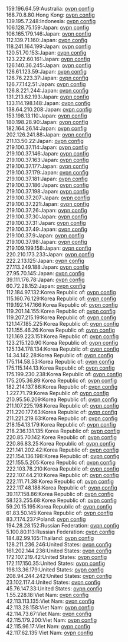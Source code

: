 159.196.64.59:Australia: [ovpn config](vpn/159_196_64_59.ovpn)  
168.70.8.80:Hong Kong: [ovpn config](vpn/168_70_8_80.ovpn)  
139.195.7.248:Indonesia: [ovpn config](vpn/139_195_7_248.ovpn)  
106.128.75.159:Japan: [ovpn config](vpn/106_128_75_159.ovpn)  
106.165.179.146:Japan: [ovpn config](vpn/106_165_179_146.ovpn)  
112.139.71.160:Japan: [ovpn config](vpn/112_139_71_160.ovpn)  
118.241.164.199:Japan: [ovpn config](vpn/118_241_164_199.ovpn)  
120.51.70.153:Japan: [ovpn config](vpn/120_51_70_153.ovpn)  
123.222.60.161:Japan: [ovpn config](vpn/123_222_60_161.ovpn)  
126.140.36.245:Japan: [ovpn config](vpn/126_140_36_245.ovpn)  
126.61.123.59:Japan: [ovpn config](vpn/126_61_123_59.ovpn)  
126.76.223.37:Japan: [ovpn config](vpn/126_76_223_37.ovpn)  
126.77.142.51:Japan: [ovpn config](vpn/126_77_142_51.ovpn)  
126.8.221.244:Japan: [ovpn config](vpn/126_8_221_244.ovpn)  
131.213.62.193:Japan: [ovpn config](vpn/131_213_62_193.ovpn)  
133.114.198.148:Japan: [ovpn config](vpn/133_114_198_148.ovpn)  
138.64.210.208:Japan: [ovpn config](vpn/138_64_210_208.ovpn)  
153.198.13.110:Japan: [ovpn config](vpn/153_198_13_110.ovpn)  
180.198.28.90:Japan: [ovpn config](vpn/180_198_28_90.ovpn)  
182.164.26.14:Japan: [ovpn config](vpn/182_164_26_14.ovpn)  
202.126.241.88:Japan: [ovpn config](vpn/202_126_241_88.ovpn)  
211.13.50.22:Japan: [ovpn config](vpn/211_13_50_22.ovpn)  
219.100.37.114:Japan: [ovpn config](vpn/219_100_37_114.ovpn)  
219.100.37.146:Japan: [ovpn config](vpn/219_100_37_146.ovpn)  
219.100.37.163:Japan: [ovpn config](vpn/219_100_37_163.ovpn)  
219.100.37.177:Japan: [ovpn config](vpn/219_100_37_177.ovpn)  
219.100.37.179:Japan: [ovpn config](vpn/219_100_37_179.ovpn)  
219.100.37.181:Japan: [ovpn config](vpn/219_100_37_181.ovpn)  
219.100.37.186:Japan: [ovpn config](vpn/219_100_37_186.ovpn)  
219.100.37.198:Japan: [ovpn config](vpn/219_100_37_198.ovpn)  
219.100.37.207:Japan: [ovpn config](vpn/219_100_37_207.ovpn)  
219.100.37.221:Japan: [ovpn config](vpn/219_100_37_221.ovpn)  
219.100.37.26:Japan: [ovpn config](vpn/219_100_37_26.ovpn)  
219.100.37.30:Japan: [ovpn config](vpn/219_100_37_30.ovpn)  
219.100.37.31:Japan: [ovpn config](vpn/219_100_37_31.ovpn)  
219.100.37.49:Japan: [ovpn config](vpn/219_100_37_49.ovpn)  
219.100.37.9:Japan: [ovpn config](vpn/219_100_37_9.ovpn)  
219.100.37.98:Japan: [ovpn config](vpn/219_100_37_98.ovpn)  
219.109.199.158:Japan: [ovpn config](vpn/219_109_199_158.ovpn)  
220.210.173.233:Japan: [ovpn config](vpn/220_210_173_233.ovpn)  
222.2.13.125:Japan: [ovpn config](vpn/222_2_13_125.ovpn)  
27.113.249.188:Japan: [ovpn config](vpn/27_113_249_188.ovpn)  
27.95.70.145:Japan: [ovpn config](vpn/27_95_70_145.ovpn)  
39.111.176.78:Japan: [ovpn config](vpn/39_111_176_78.ovpn)  
60.72.28.152:Japan: [ovpn config](vpn/60_72_28_152.ovpn)  
112.184.97.132:Korea Republic of: [ovpn config](vpn/112_184_97_132.ovpn)  
115.160.76.129:Korea Republic of: [ovpn config](vpn/115_160_76_129.ovpn)  
119.192.147.166:Korea Republic of: [ovpn config](vpn/119_192_147_166.ovpn)  
119.201.14.155:Korea Republic of: [ovpn config](vpn/119_201_14_155.ovpn)  
119.207.215.19:Korea Republic of: [ovpn config](vpn/119_207_215_19.ovpn)  
121.147.185.225:Korea Republic of: [ovpn config](vpn/121_147_185_225.ovpn)  
121.155.46.26:Korea Republic of: [ovpn config](vpn/121_155_46_26.ovpn)  
121.169.223.151:Korea Republic of: [ovpn config](vpn/121_169_223_151.ovpn)  
123.215.120.90:Korea Republic of: [ovpn config](vpn/123_215_120_90.ovpn)  
125.134.178.134:Korea Republic of: [ovpn config](vpn/125_134_178_134.ovpn)  
14.34.142.28:Korea Republic of: [ovpn config](vpn/14_34_142_28.ovpn)  
175.114.58.53:Korea Republic of: [ovpn config](vpn/175_114_58_53.ovpn)  
175.115.144.13:Korea Republic of: [ovpn config](vpn/175_115_144_13.ovpn)  
175.199.230.238:Korea Republic of: [ovpn config](vpn/175_199_230_238.ovpn)  
175.205.36.89:Korea Republic of: [ovpn config](vpn/175_205_36_89.ovpn)  
182.214.137.86:Korea Republic of: [ovpn config](vpn/182_214_137_86.ovpn)  
1.227.71.79:Korea Republic of: [ovpn config](vpn/1_227_71_79.ovpn)  
210.95.56.209:Korea Republic of: [ovpn config](vpn/210_95_56_209.ovpn)  
211.107.225.198:Korea Republic of: [ovpn config](vpn/211_107_225_198.ovpn)  
211.220.177.63:Korea Republic of: [ovpn config](vpn/211_220_177_63.ovpn)  
211.221.219.63:Korea Republic of: [ovpn config](vpn/211_221_219_63.ovpn)  
218.154.13.179:Korea Republic of: [ovpn config](vpn/218_154_13_179.ovpn)  
218.236.131.135:Korea Republic of: [ovpn config](vpn/218_236_131_135.ovpn)  
220.85.70.142:Korea Republic of: [ovpn config](vpn/220_85_70_142.ovpn)  
220.86.83.25:Korea Republic of: [ovpn config](vpn/220_86_83_25.ovpn)  
221.141.202.42:Korea Republic of: [ovpn config](vpn/221_141_202_42.ovpn)  
221.154.136.198:Korea Republic of: [ovpn config](vpn/221_154_136_198.ovpn)  
221.155.5.205:Korea Republic of: [ovpn config](vpn/221_155_5_205.ovpn)  
222.103.78.210:Korea Republic of: [ovpn config](vpn/222_103_78_210.ovpn)  
222.107.44.210:Korea Republic of: [ovpn config](vpn/222_107_44_210.ovpn)  
222.111.71.38:Korea Republic of: [ovpn config](vpn/222_111_71_38.ovpn)  
222.117.48.188:Korea Republic of: [ovpn config](vpn/222_117_48_188.ovpn)  
39.117.158.86:Korea Republic of: [ovpn config](vpn/39_117_158_86.ovpn)  
58.123.255.68:Korea Republic of: [ovpn config](vpn/58_123_255_68.ovpn)  
59.20.15.195:Korea Republic of: [ovpn config](vpn/59_20_15_195.ovpn)  
61.83.50.145:Korea Republic of: [ovpn config](vpn/61_83_50_145.ovpn)  
83.7.174.237:Poland: [ovpn config](vpn/83_7_174_237.ovpn)  
194.28.28.152:Russian Federation: [ovpn config](vpn/194_28_28_152.ovpn)  
5.100.80.113:Russian Federation: [ovpn config](vpn/5_100_80_113.ovpn)  
184.82.99.165:Thailand: [ovpn config](vpn/184_82_99_165.ovpn)  
128.211.236.246:United States: [ovpn config](vpn/128_211_236_246.ovpn)  
161.202.144.236:United States: [ovpn config](vpn/161_202_144_236.ovpn)  
172.107.219.42:United States: [ovpn config](vpn/172_107_219_42.ovpn)  
172.117.150.35:United States: [ovpn config](vpn/172_117_150_35.ovpn)  
198.13.36.179:United States: [ovpn config](vpn/198_13_36_179.ovpn)  
208.94.244.242:United States: [ovpn config](vpn/208_94_244_242.ovpn)  
23.102.117.4:United States: [ovpn config](vpn/23_102_117_4.ovpn)  
45.76.147.33:United States: [ovpn config](vpn/45_76_147_33.ovpn)  
1.55.228.18:Viet Nam: [ovpn config](vpn/1_55_228_18.ovpn)  
42.113.113.135:Viet Nam: [ovpn config](vpn/42_113_113_135.ovpn)  
42.113.28.158:Viet Nam: [ovpn config](vpn/42_113_28_158.ovpn)  
42.114.73.67:Viet Nam: [ovpn config](vpn/42_114_73_67.ovpn)  
42.115.179.200:Viet Nam: [ovpn config](vpn/42_115_179_200.ovpn)  
42.115.96.17:Viet Nam: [ovpn config](vpn/42_115_96_17.ovpn)  
42.117.62.135:Viet Nam: [ovpn config](vpn/42_117_62_135.ovpn)  
